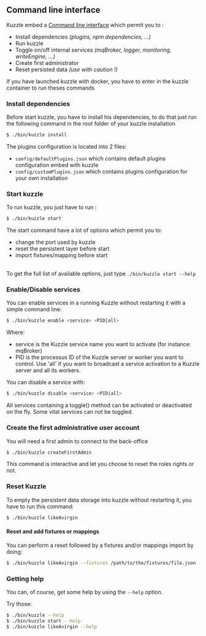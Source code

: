 ## Command line interface

Kuzzle embed a [Command line interface](https://en.wikipedia.org/wiki/Command-line_interface) which permit you to :

- Install dependencies _(plugins, npm dependencies, ...)_
- Run kuzzle
- Toggle on/off internal services _(mqBroker, logger, monitoring, writeEngine, ...)_
- Create first administrator
- Reset persisted data _(use with caution !)_

<aside class="warning">
If you have launched kuzzle with docker, you have to enter in the kuzzle container to run theses commands
</aside>

### Install dependencies

Before start kuzzle, you have to install his dependencies, 
to do that just run the following command in the root folder of your kuzzle installation

```bash
$ ./bin/kuzzle install
```

<aside class="notice">
The plugins configuration is located into 2 files: 
<ul>
    <li><code>config/defaultPlugins.json</code> which contains default plugins configuration embed with kuzzle</li>
    <li><code>config/customPlugins.json</code> which contains plugins configuration for your own installation</li>
</ul>
</aside>


### Start kuzzle

To run kuzzle, you just have to run :

```bash
$ ./bin/kuzzle start
```

<aside class="notice">
The start command have a lot of options which permit you to:
<ul>
    <li>change the port used by kuzzle</li>
    <li>reset the persistent layer before start</li>
    <li>import fixtures/mapping before start</li>
</ul>
<br />
To get the full list of available options, just type <code>./bin/kuzzle start --help</code>
</aside>

### Enable/Disable services

You can enable services in a running Kuzzle without restarting it with a simple command line:

```bash
$ ./bin/kuzzle enable <service> <PID|all>
```

Where:

- service is the Kuzzle service name you want to activate (for instance: mqBroker)
- PID is the processus ID of the Kuzzle server or worker you want to control. Use 'all' if you want to broadcast a service activation to a Kuzzle server and all its workers.

You can disable a service with:

```bash
$ ./bin/kuzzle disable <service> <PID|all>
```

<aside class="notice">
All services containing a toggle() method can be activated or deactivated on the fly. Some vital services can not be toggled. 
</aside>

### Create the first administrative user account

You will need a first admin to connect to the back-office

```bash
$ ./bin/kuzzle createFirstAdmin
```

<aside class="notice">
This command is interactive and let you choose to reset the roles rights or not.
</aside>

### Reset Kuzzle

To empty the persistent data storage into kuzzle without restarting it, you have to run this command: 

```bash
$ ./bin/kuzzle likeAvirgin
```

#### Reset and add fixtures or mappings

You can perform a reset followed by a fixtures and/or mappings import by doing:

```bash
$ ./bin/kuzzle likeAvirgin --fixtures /path/to/the/fixtures/file.json --mappings /path/to/the/mappings/file.json
```

### Getting help

You can, of course, get some help by using the  `--help` option. 

Try those: 

```bash
$ ./bin/kuzzle --help
$ ./bin/kuzzle start --help
$ ./bin/kuzzle likeAvirgin --help
```
